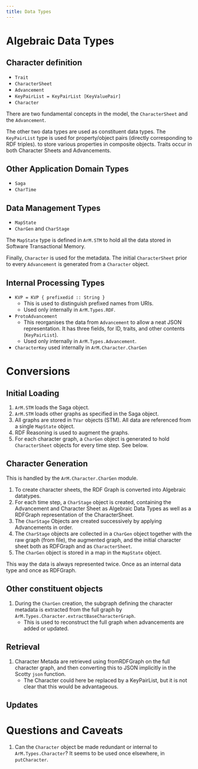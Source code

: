 ```yaml
---
title: Data Types
---
```


# Algebraic Data Types

## Character definition

+ `Trait`
+ `CharacterSheet`
+ `Advancement`
+ `KeyPairList = KeyPairList [KeyValuePair]`
+ `Character`

There are two fundamental concepts in the model,
the `CharacterSheet` and the `Advancement`.

The other two data types are used as constituent data types.
The `KeyPairList` type is used for property/object pairs
(directly corresponding to RDF triples).
to store various properties in composite objects.
Traits occur in both Character Sheets and Advancements.

## Other Application Domain Types

+ `Saga`
+ `CharTime`

## Data Management Types

+ `MapState`
+ `CharGen` and `CharStage`

The `MapState` type is defined in `ArM.STM` to hold all the data
stored in Software Transactional Memory.

Finally, `Character` is used for the metadata.  The initial
`CharacterSheet` prior to every `Advancement` is generated from
a `Character` object.

## Internal Processing Types


+ `KVP = KVP { prefixedid :: String }`
    + This is used to distinguish prefixed names from URIs.
    + Used only internally in `ArM.Types.RDF`.
+ `ProtoAdvancement`
    + This reorganises the data from `Advancement` to allow a neat
      JSON representation.  It has three fields, for ID,
      traits, and other contents (`KeyPairList`).
    + Used only internally in `ArM.Types.Advancement`.
+ `CharacterKey` used internally in `ArM.Character.CharGen`

# Conversions

## Initial Loading

1.  `ArM.STM` loads the Saga object.
2.  `ArM.STM` loads other graphs as specified in the Saga object.
3.  All graphs are stored in `TVar` objects (STM). 
    All data are referenced from a single `MapState` object.
4.  RDF Reasoning is used to augment the graphs.
5.  For each character graph, a `CharGen` object is generated
    to hold `CharacterSheet` objects for every time step.
    See below.

## Character Generation

This is handled by the `ArM.Character.CharGen` module.

1.  To create character sheets, the RDF Graph is converted into
    Algebraic datatypes.
2.  For each time step, a `CharStage` object is created, containing
    the Advancement and Character Sheet as Algebraic Data Types as
    well as a RDFGraph representation of the CharacterSheet.
3.  The `CharStage` Objects are created successively by applying
    Advancements in order.
4.  The `CharStage` objects are collected in a `CharGen` object
    together with the raw graph (from file), the augmented graph,
    and the initial character sheet both as RDFGraph and as
    `CharacterSheet`.
5.  The `CharGen` object is stored in a map in the `MapState` object.

This way the data is always represented twice.  Once as an internal
data type and once as RDFGraph.

## Other constituent objects

1.  During the `CharGen` creation, the subgraph defining the character
    metadata is extracted from the full graph by
    `ArM.Types.Character.extractBaseCharacterGraph`.
    + This is used to reconstruct the full graph when advancements are 
      added or updated.

## Retrieval

1.  Character Metada are retrieved using fromRDFGraph on the full character graph,
    and then converting this to JSON implicitly in the Scotty `json` function.
    - The Character could here be replaced by a KeyPairList, but it is not clear
      that this would be advantageous.

## Updates

# Questions and Caveats

1.  Can the `Character` object be made redundant or internal to 
    `ArM.Types.Character`?  It seems to be used once elsewhere,
    in `putCharacter`.
